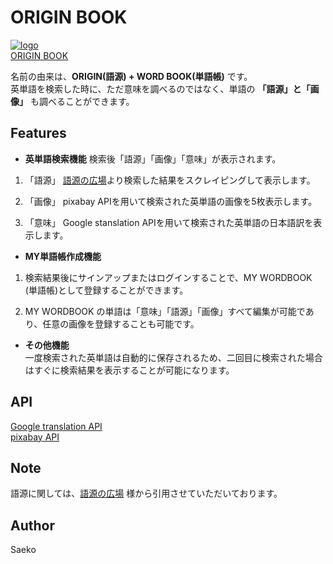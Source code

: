 # ORIGIN BOOK

[![logo](https://user-images.githubusercontent.com/58896213/76677958-17ee5e00-6617-11ea-8dcf-7abb1da8358b.jpg)](http://13.115.157.168)  
[ORIGIN BOOK](http://13.115.157.168/)



名前の由来は、**ORIGIN(語源) + WORD BOOK(単語帳)** です。  
英単語を検索した時に、ただ意味を調べるのではなく、単語の **「語源」**と**「画像」** も調べることができます。

## Features

* **英単語検索機能**
検索後「語源」「画像」「意味」が表示されます。

1. 「語源」
[語源の広場](http://gogen-wisdom.hatenablog.com/)より検索した結果をスクレイピングして表示します。

2. 「画像」
pixabay APIを用いて検索された英単語の画像を5枚表示します。

3. 「意味」
Google stanslation APIを用いて検索された英単語の日本語訳を表示します。


* **MY単語帳作成機能**  
1. 検索結果後にサインアップまたはログインすることで、MY WORDBOOK (単語帳)として登録することができます。

2. MY WORDBOOK の単語は「意味」「語源」「画像」すべて編集が可能であり、任意の画像を登録することも可能です。


* **その他機能**  
一度検索された英単語は自動的に保存されるため、二回目に検索された場合はすぐに検索結果を表示することが可能になります。


## API
[Google translation API](https://cloud.google.com/translate/docs?hl=ja)  
[pixabay API](https://pixabay.com/api/docs/)




## Note
語源に関しては、[語源の広場](http://gogen-wisdom.hatenablog.com/)
様から引用させていただいております。

## Author

Saeko
